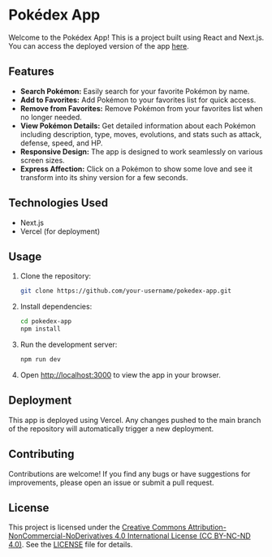 # Pokédex App

Welcome to the Pokédex App! This is a project built using React and Next.js. You can access the deployed version of the app [here](https://pokedex-app-roan.vercel.app).

## Features

- **Search Pokémon:** Easily search for your favorite Pokémon by name.
- **Add to Favorites:** Add Pokémon to your favorites list for quick access.
- **Remove from Favorites:** Remove Pokémon from your favorites list when no longer needed.
- **View Pokémon Details:** Get detailed information about each Pokémon including description, type, moves, evolutions, and stats such as attack, defense, speed, and HP.
- **Responsive Design:** The app is designed to work seamlessly on various screen sizes.
- **Express Affection:** Click on a Pokémon to show some love and see it transform into its shiny version for a few seconds.

## Technologies Used

- Next.js
- Vercel (for deployment)

## Usage

1. Clone the repository:

    ```bash
    git clone https://github.com/your-username/pokedex-app.git
    ```

2. Install dependencies:

    ```bash
    cd pokedex-app
    npm install
    ```

3. Run the development server:

    ```bash
    npm run dev
    ```

4. Open [http://localhost:3000](http://localhost:3000) to view the app in your browser.

## Deployment

This app is deployed using Vercel. Any changes pushed to the main branch of the repository will automatically trigger a new deployment.

## Contributing

Contributions are welcome! If you find any bugs or have suggestions for improvements, please open an issue or submit a pull request.

## License

This project is licensed under the [Creative Commons Attribution-NonCommercial-NoDerivatives 4.0 International License (CC BY-NC-ND 4.0)](https://creativecommons.org/licenses/by-nc-nd/4.0/). See the [LICENSE](LICENSE) file for details.
